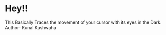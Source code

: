 # Hey!!
This Basically Traces the movement of your cursor with its eyes in the Dark.<br>
Author- Kunal Kushwaha